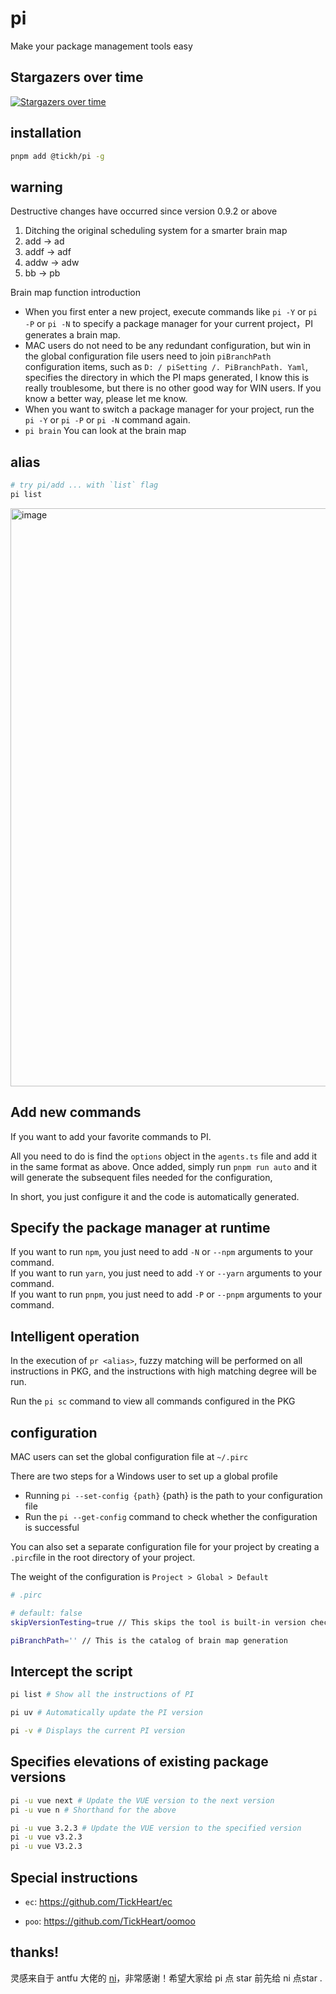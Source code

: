 # pi

Make your package management tools easy

## Stargazers over time

[![Stargazers over time](https://starchart.cc/TickHeart/pi.svg)](https://starchart.cc/TickHeart/pi)


## installation
  
```bash
pnpm add @tickh/pi -g
```

## warning
Destructive changes have occurred since version 0.9.2 or above
1. Ditching the original scheduling system for a smarter brain map
2. add -> ad
3. addf -> adf
4. addw -> adw
5. bb -> pb

Brain map function introduction
  * When you first enter a new project, execute commands like `pi -Y` or `pi -P` or `pi -N` to specify a package manager for your current project，PI generates a brain map.
  * MAC users do not need to be any redundant configuration, but win in the global configuration file users need to join ` piBranchPath ` configuration items, such as ` D: / piSetting /. PiBranchPath. Yaml `, specifies the directory in which the PI maps generated, I know this is really troublesome, but there is no other good way for WIN users. If you know a better way, please let me know.
  * When you want to switch a package manager for your project, run the `pi -Y` or `pi -P` or `pi -N` command again.
  * `pi brain` You can look at the brain map 


## alias

```bash
# try pi/add ... with `list` flag
pi list
```

<p algin="center">
<img width="925" alt="image" src="https://user-images.githubusercontent.com/66043405/190904067-6c9900e7-7270-493a-a215-ca67c3470393.png">

</p>

## Add new commands

If you want to add your favorite commands to PI.

All you need to do is find the `options` object in the `agents.ts` file and add it in the same format as above.
Once added, simply run  `pnpm run auto` and it will generate the subsequent files needed for the configuration,

In short, you just configure it and the code is automatically generated.

## Specify the package manager at runtime


If you want to run `npm`, you just need to add `-N` or `--npm` arguments to your command.
<br />
If you want to run `yarn`, you just need to add `-Y` or `--yarn` arguments to your command.
<br />
If you want to run `pnpm`, you just need to add `-P` or `--pnpm` arguments to your command.

## Intelligent operation

In the execution of `pr <alias>`, fuzzy matching will be performed on all instructions in PKG, and the instructions with high matching degree will be run.

Run the `pi sc` command to view all commands configured in the PKG

## configuration

MAC users can set the global configuration file at `~/.pirc`

There are two steps for a Windows user to set up a global profile
  * Running `pi --set-config {path}` {path} is the path to your configuration file
  * Run the `pi --get-config` command to check whether the configuration is successful

You can also set a separate configuration file for your project by creating a `.pirc`file in the root directory of your project.

The weight of the configuration is `Project > Global > Default`
  
```bash
# .pirc

# default: false
skipVersionTesting=true // This skips the tool is built-in version checking

piBranchPath='' // This is the catalog of brain map generation

```

## Intercept the script

```bash
pi list # Show all the instructions of PI

pi uv # Automatically update the PI version

pi -v # Displays the current PI version
```

## Specifies elevations of existing package versions
``` bash
pi -u vue next # Update the VUE version to the next version
pi -u vue n # Shorthand for the above

pi -u vue 3.2.3 # Update the VUE version to the specified version
pi -u vue v3.2.3
pi -u vue V3.2.3
```

## Special instructions

+ `ec`: https://github.com/TickHeart/ec

+ `poo`: https://github.com/TickHeart/oomoo

## thanks!

灵感来自于 antfu 大佬的 [ni](https://github.com/antfu/ni)，非常感谢！希望大家给 pi 点 star 前先给 ni 点star .
